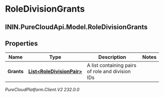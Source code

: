 # RoleDivisionGrants

## ININ.PureCloudApi.Model.RoleDivisionGrants

## Properties

|Name | Type | Description | Notes|
|------------ | ------------- | ------------- | -------------|
| **Grants** | [**List&lt;RoleDivisionPair&gt;**](RoleDivisionPair) | A list containing pairs of role and division IDs | |



_PureCloudPlatform.Client.V2 232.0.0_
